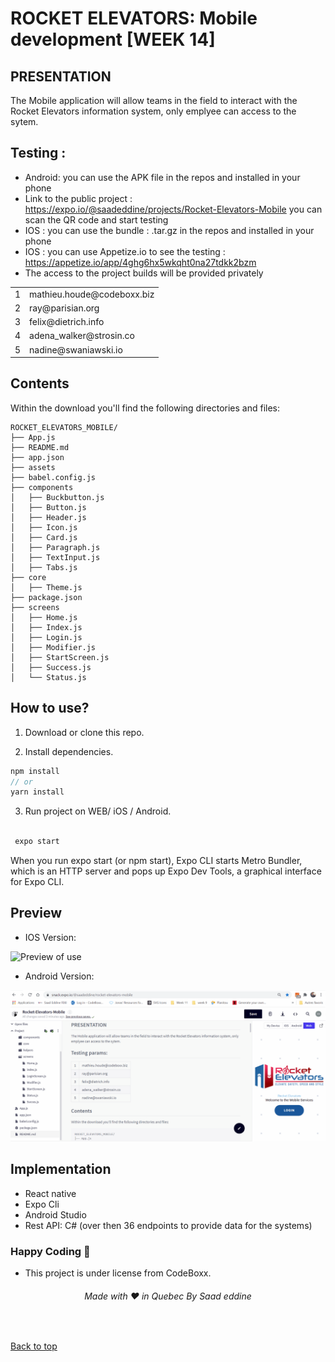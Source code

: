 # ROCKET ELEVATORS: Mobile development [WEEK 14]

## PRESENTATION

The Mobile application will allow teams in the field to interact with the Rocket Elevators information system, only emplyee can access to the sytem.

## Testing :

- Android: you can use the APK file in the repos and installed in your phone
- Link to the public project : https://expo.io/@saadeddine/projects/Rocket-Elevators-Mobile you can scan the QR code and start testing
- IOS : you can use the bundle : .tar.gz in the repos and installed in your phone
- IOS : you can use Appetize.io to see the testing : https://appetize.io/app/4ghg6hx5wkqht0na27tdkk2bzm
- The access to the project builds will be provided privately

<table><tbody>
    <tr>
    <td>1</td>
    <td>mathieu.houde@codeboxx.biz</td>
</tr>
<tr>
    <td>2</td>
    <td>ray@parisian.org</td>
</tr>
<tr>
    <td>3</td>
    <td>felix@dietrich.info</td>
</tr>
<tr>
    <td>4</td>
    <td>adena_walker@strosin.co </td>
</tr>
<tr>
    <td>5</td>
    <td>nadine@swaniawski.io</td>
</tr>
</tbody>
</table>

## Contents

Within the download you'll find the following directories and files:

```
ROCKET_ELEVATORS_MOBILE/
├── App.js
├── README.md
├── app.json
├── assets
├── babel.config.js
├── components
│   ├── Buckbutton.js
│   ├── Button.js
│   ├── Header.js
│   ├── Icon.js
│   ├── Card.js
│   ├── Paragraph.js
│   ├── TextInput.js
│   ├── Tabs.js
├── core
│   ├── Theme.js
├── package.json
├── screens
│   ├── Home.js
│   ├── Index.js
│   ├── Login.js
│   ├── Modifier.js
│   ├── StartScreen.js
│   ├── Success.js
│   └── Status.js

```

## How to use?

1. Download or clone this repo.

2. Install dependencies.

```js
npm install
// or
yarn install
```

3. Run project on WEB/ iOS / Android.

```js

 expo start

```

When you run expo start (or npm start), Expo CLI starts Metro Bundler, which is an HTTP server and pops up Expo Dev Tools, a graphical interface for Expo CLI.

## Preview

- IOS Version:

![Preview of use](mobiappIOS.gif)

- Android Version:

![Preview of use](mobiapp.gif)

## Implementation

- React native
- Expo Cli
- Android Studio
- Rest API: C# (over then 36 endpoints to provide data for the systems)

### Happy Coding 🚀

- This project is under license from CodeBoxx.

<h6 align="center">Made with ❤️ in Quebec By Saad eddine</h6>

&#xa0;

<a href="#top">Back to top</a>
